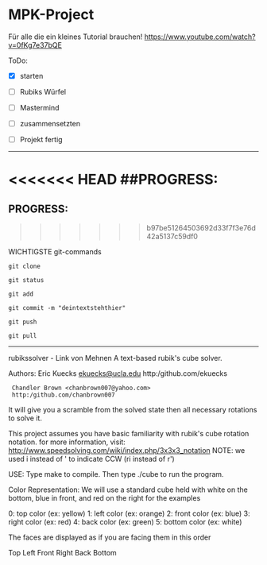 # MPK-Project

Für alle die ein kleines Tutorial brauchen!
https://www.youtube.com/watch?v=0fKg7e37bQE


ToDo: 


-[x] starten

-[ ] Rubiks Würfel

-[ ] Mastermind

-[ ] zusammensetzten

-[ ] Projekt fertig 

_____________________________________________________________________________
<<<<<<< HEAD
##PROGRESS:
=======

## PROGRESS:
>>>>>>> b97be51264503692d33f7f3e76d42a5137c59df0




WICHTIGSTE git-commands

    git clone

    git status

    git add

    git commit -m "deintextstehthier"

    git push

    git pull


_____________________________________________________________________________
rubikssolver - Link von Mehnen 
A text-based rubik's cube solver. 

Authors: Eric Kuecks <ekuecks@ucla.edu>
	 http:/github.com/ekuecks
	 
	 Chandler Brown <chanbrown007@yahoo.com>
	 http:/github.com/chanbrown007

It will give you a scramble from the solved state then
all necessary rotations to solve it.

This project assumes you have basic familiarity with 
rubik's cube rotation notation.
for more information, visit:
http://www.speedsolving.com/wiki/index.php/3x3x3_notation
NOTE: we used i instead of ' to indicate CCW (ri instead of r')

USE:
Type make to compile.
Then type ./cube to run the program.

Color Representation:
We will use a standard cube held with white on the bottom, blue
in front, and red on the right for the examples

0: top color (ex: yellow)
1: left color (ex: orange)
2: front color (ex: blue)
3: right color (ex: red)
4: back color (ex: green)
5: bottom color (ex: white)

The faces are displayed as if you are facing them in this order

Top
Left
Front
Right
Back
Bottom


